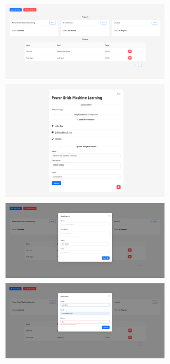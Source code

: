 ![Alt text](./screenshots/image-1.png)

![Alt text](./screenshots/image-2.png)

![Alt text](./screenshots/image-3.png)

![Alt text](./screenshots/image-4.png)
